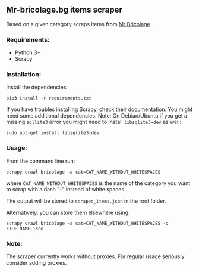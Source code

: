 ## Mr-bricolage.bg items scraper

Based on a given category scraps items from [Mr Bricolage](https://mr-bricolage.bg).

### Requirements:

* Python 3+
* Scrapy

### Installation:

Install the dependencies:
```
pip3 install -r requirements.txt
```
If you have troubles installing Scrapy, check their [documentation](https://doc.scrapy.org/en/latest/intro/install.html).
You might need some additional dependencies.
Note: On Debian/Ubuntu if you get a missing ```sqllite3``` error you might need to install ```libsqlite3-dev``` as well:
```
sudo apt-get install libsqlite3-dev
```

### Usage:
From the command line run:

``` 
scrapy crawl bricolage -a cat=CAT_NAME_WITHOUT_WHITESPACES
```
where ```CAT_NAME_WITHOUT_WHITESPACES``` is the name of the category you want to scrap with a dash "-"
instead of white spaces.

The output will be stored to ```scraped_items.json``` in the root folder. 

Alternatively, you can store them elsewhere using:
``` 
scrapy crawl bricolage -a cat=CAT_NAME_WITHOUT_WHITESPACES -o FILE_NAME.json
```

### Note:

The scraper currently works without proxies. For regular usage seriously consider adding proxies.
